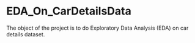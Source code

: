 # EDA_On_CarDetailsData
The object of the project is to do Exploratory Data Analysis (EDA) on car details dataset.
